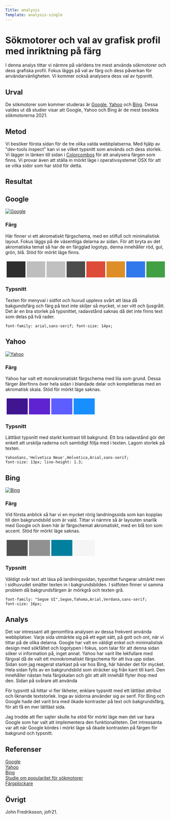 ```yaml
---
Title: analysis
Template: analysis-single
---
```


**Sökmotorer och val av grafisk profil med inriktning på färg**
=======================

I denna analys tittar vi närmre på världens tre mest använda sökmotorer och dess grafiska profil. Fokus läggs på 
val av färg och dess påverkan för användarvänligheten. Vi kommer också analysera dess val av typsnitt.

Urval
-----------------------

De sökmotorer som kommer studeras är [Google](https://google.se), [Yahoo](https://se.yahoo.com) och [Bing](https://bing.se).
Dessa valdes ut då studier visar att Google, Yahoo och Bing är de mest besökta sökmotorerna 2021.

Metod
-----------------------

Vi besöker första sidan för de tre olika valda webbplatserna. Med hjälp av "dev-tools inspect" kan vi se vilket typsnitt som används 
och dess storlek. Vi lägger in länken till sidan i [Colorcombos](https://www.colorcombos.com/grabcolors.html) för att analysera färgen 
som finns. Vi provar även att ställa in mörkt läge i operativsystemet OSX för att se vilka sidor som har stöd för detta.

Resultat
-----------------------

<!-- Dokumentera dina resultat från din studie. Berätta vad du kom fram till, vilka resultat du hittade och observerade. -->

## Google

[![Google](%assets_url%/img/google.png "Googles landningssida")](%assets_url%/img/google.png)<br>

### Färg

Här finner vi ett akromatiskt färgschema, med en stilfull och minimalistisk layout. Fokus läggs på de väsentliga delarna av sidan. För att 
bryta av det akromatiska temat så har de en färgglad logotyp, denna innehåller röd, gul, grön, blå. Stöd för mörkt läge finns.

<table style="border-spacing: 4px; border-collapse: separate">
<tr>
<td style="height: 50px; width: 50px; background-color: #2d2d2d">
<td style="height: 50px; width: 50px; background-color: #bebebe">
<td style="height: 50px; width: 50px; background-color: #c0c0c0">
<td style="height: 50px; width: 50px; background-color: #4c4c4c">
<td style="height: 50px; width: 50px; background-color: #dd4b39">
<td style="height: 50px; width: 50px; background-color: #dd8e27">
<td style="height: 50px; width: 50px; background-color: #3079ed">
<td style="height: 50px; width: 50px; background-color: #419f44">
</tr>
</table>

### Typsnitt

Texten för menyval i sidfot och huvud upplevs svårt att läsa då bakgundsfärg och färg på text inte skiljer så mycket, vi ser vitt och ljusgrått.
Det är en bra storlek på typsnittet, radavstånd saknas då det inte finns text som delas på två rader.

<code>font-family: arial,sans-serif; font-size: 14px;</code>

## Yahoo

[![Yahoo](%assets_url%/img/yahoo.png "Yahoos landningssida")](https://se.yahoo.com)<br>

### Färg

Yahoo har valt ett monokromatiskt färgschema med lila som grund. Dessa färger återfinns över hela sidan i blandade delar 
och kompletteras med en akromatisk skala. Stöd för mörkt läge saknas.

<table style="border-spacing: 4px; border-collapse: separate">
<tr>
<td style="height: 50px; width: 50px; background-color: #401590">
<td style="height: 50px; width: 50px; background-color: #6023d2">
<td style="height: 50px; width: 50px; background-color: #5d5eff">
<td style="height: 50px; width: 50px; background-color: #188fff">
</tr>
</table>

### Typsnitt

Lättläst typsnitt med starkt kontrast till bakgrund. Ett bra radavstånd gör det enkelt att urskilja raderna och 
samtidigt följa med i texten. Lagom storlek på texten.

<code>YahooSans,'Helvetica Neue',Helvetica,Arial,sans-serif; font-size: 13px; line-height: 1.3;</code>

## Bing

[![Bing](%assets_url%/img/bing.png "Bings landningssida")](https://bing.se)<br>

### Färg

Vid första anblick så har vi en mycket rörig landningssida som kan kopplas till den bakgrundsbild som är vald.
Tittar vi närmre så är layouten snarlik med Google och även här är färgschemat akromatiskt, med en blå ton som accent. 
Stöd för mörkt läge saknas.

<table style="border-spacing: 4px; border-collapse: separate">
<tr>
<td style="height: 50px; width: 50px; background-color: #4f4f4f">
<td style="height: 50px; width: 50px; background-color: #919191">
<td style="height: 50px; width: 50px; background-color: #00809d">
<td style="height: 50px; width: 50px; background-color: #f5f5f5">
</tr>
</table>

### Typsnitt

Väldigt svår text att läsa på landningssidan, typsnittet fungerar utmärkt men i sidhuvudet smälter texten in i bakgrundsbilden. I sidfoten 
finner vi samma problem då bakgrundsfärgen är mörkgrå och texten grå.

<code>font-family: "Segoe UI",Segoe,Tahoma,Arial,Verdana,sans-serif; font-size: 16px;</code>

Analys
-----------------------

<!-- Diskutera och analysera de resultaten du fann. -->

Det var intressant att genomföra analysen av dessa frekvent använda webbplatser. Varje sida utmärkte sig på ett eget sätt, på gott och ont, när vi 
tittar på de olika delarna. Google har valt en väldigt enkel och minimalistisk design med sökfältet och logotypen i fokus, som talar för att denna 
sidan söker vi information på, inget annat. Yahoo har varit lite lekfullare med färgval då de valt ett monokromatiskt färgschema för att liva upp sidan.
Sidan som jag reagerat starkast på var hos Bing, här händer det för mycket. Hela sidan fylls av en bakgrundsbild som sträcker sig från kant till kant. 
Den innehåller nästan hela färgskalan och gör att allt innehåll flyter ihop med den. Sidan på svårare att använda<br>

För typsnitt så hittar vi fler likheter, enklare typsnitt med ett lättläst attribut och liknande textstorlek. Inga av sidorna använder sig av serif. 
För Bing och Google hade det varit bra med ökade kontraster på text och bakgrundsfärg, för att få en mer lättläst sida.<br>

Jag trodde att fler sajter skulle ha stöd för mörkt läge men det var bara Google som har valt att implementera den funktionaliteten. Det intressanta 
var att när Google kördes i mörkt läge så ökade kontrasten på färgen för bakgrund och typsnitt.

Referenser
-----------------------

[Google](https://google.se)<br>
[Yahoo](https://se.yahoo.com)<br>
[Bing](https://bing.se)<br>
[Studie om popularitet för sökmotorer](https://www.reliablesoft.net/top-10-search-engines-in-the-world/)<br>
[Färgplockare](https://www.colorcombos.com/grabcolors.html)<br>

Övrigt
-----------------------

John Fredriksson, jofr21.
